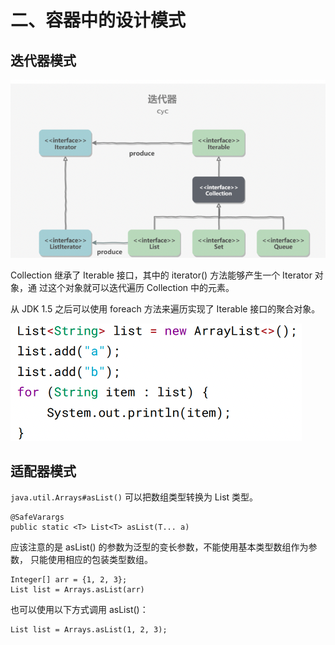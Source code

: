 # 二、容器中的设计模式

## 迭代器模式

![img_2.png](img_2.png)

Collection 继承了 Iterable 接口，其中的 iterator() 方法能够产生一个 Iterator 对象，通
过这个对象就可以迭代遍历 Collection 中的元素。

从 JDK 1.5 之后可以使用 foreach 方法来遍历实现了 Iterable 接口的聚合对象。

![img_3.png](img_3.png)

## 适配器模式


`java.util.Arrays#asList()` 可以把数组类型转换为 List 类型。

```angular2html
@SafeVarargs
public static <T> List<T> asList(T... a)
```

应该注意的是 asList() 的参数为泛型的变长参数，不能使用基本类型数组作为参数，
只能使用相应的包装类型数组。

```angular2html
Integer[] arr = {1, 2, 3};
List list = Arrays.asList(arr)
```

也可以使用以下方式调用 asList()：

```angular2html
List list = Arrays.asList(1, 2, 3);

```

